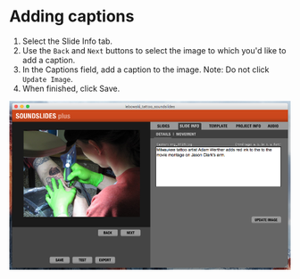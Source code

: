 # Adding captions

1. Select the Slide Info tab.
2. Use the `Back` and `Next` buttons to select the image to which you'd like to add a caption. 
3. In the Captions field, add a caption to the image. Note: Do not click `Update Image`. 
4. When finished, click Save.

![](/assets/soundslides-adding-captions.png)


